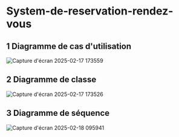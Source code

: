 # System-de-reservation-rendez-vous

## 1  Diagramme de cas d'utilisation
![Capture d'écran 2025-02-17 173559](https://github.com/user-attachments/assets/86d97e32-76ab-440a-9d7a-5a26d0131948)

## 2 Diagramme de classe
![Capture d'écran 2025-02-17 173526](https://github.com/user-attachments/assets/b06c3ab0-9e96-4ae5-aa93-c31752a30bfd)

## 3 Diagramme de séquence
![Capture d'écran 2025-02-18 095941](https://github.com/user-attachments/assets/1fd75d8d-f3a1-4ebc-90c8-1ca647c60d22)
